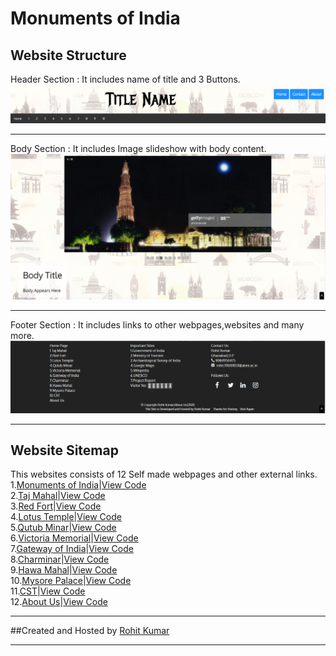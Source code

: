 # Monuments of India
## Website Structure
Header Section : It includes name of title and 3 Buttons.
<img src = 'readme-materials/header.png'>
************************************************************
Body Section : It includes Image slideshow with body content.
<img src = 'readme-materials/body.png'>
***********************************************************
Footer Section : It includes links to other webpages,websites and many more.
<img src = 'readme-materials/footer.png'>
************************************************************
## Website Sitemap
This websites consists of 12 Self made webpages and other external links.\
1.[Monuments of India](https://rk2962002.github.io/monuments/monuments.html)|[View Code](monuments.html)\
2.[Taj Mahal](https://rk2962002.github.io/monuments/tajmahal.html)|[View Code](tajmahal.html)\
3.[Red Fort](https://rk2962002.github.io/monuments/redfort.html)|[View Code](redfort.html)\
4.[Lotus Temple](https://rk2962002.github.io/monuments/lotustemple.html)|[View Code](lotustemple.html)\
5.[Qutub Minar](https://rk2962002.github.io/monuments/qutubminar.html)|[View Code](qutubminar.html)\
6.[Victoria Memorial](https://rk2962002.github.io/monuments/victoriamemorial.html)|[View Code](victoriamemorial.html)\
7.[Gateway of India](https://rk2962002.github.io/monuments/gatewayofindia.html)|[View Code](gatewayofindia.html)\
8.[Charminar](https://rk2962002.github.io/monuments/charminar.html)|[View Code](charminar.html)\
9.[Hawa Mahal](https://rk2962002.github.io/monuments/hawamahal.html)|[View Code](hawamahal.html)\
10.[Mysore Palace](https://rk2962002.github.io/monuments/mysorepalace.html)|[View Code](mysorepalace.html)\
11.[CST](https://rk2962002.github.io/monuments/cst.html)|[View Code](cst.html)\
12.[About Us](https://rk2962002.github.io/monuments/about.html)|[View Code](about.html)
************************************************************
##Created and Hosted by [Rohit Kumar](https://rk2962002.github.io/site/page1.html)
************************************************************